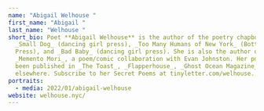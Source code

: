 ```yaml
---
name: "Abigail Welhouse "
first_name: "Abigail "
last_name: "Welhouse "
short_bio: Poet **Abigail Welhouse** is the author of the poetry chapbooks
  _Small Dog_ (dancing girl press), _Too Many Humans of New York_ (Bottlecap
  Press), and _Bad Baby_ (dancing girl press). She is also the author of
  _Memento Mori_, a poem/comic collaboration with Evan Johnston. Her poems have
  been published in _The Toast_, _Flapperhouse_, _Ghost Ocean Magazine_, and
  elsewhere. Subscribe to her Secret Poems at tinyletter.com/welhouse.
portraits:
  - media: 2022/01/abigail-welhouse
website: welhouse.nyc/
---
```


